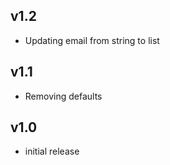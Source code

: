 v1.2
----
- Updating email from string to list

v1.1
----
- Removing defaults

v1.0
-----
- initial release
